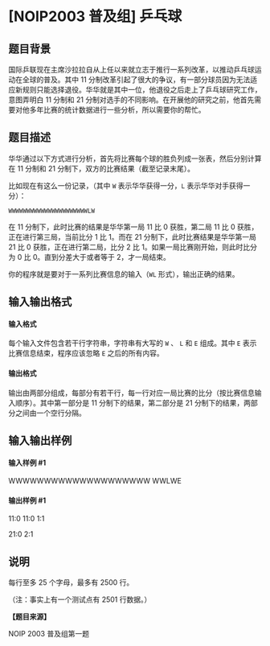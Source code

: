
# [NOIP2003 普及组] 乒乓球
## 题目背景
国际乒联现在主席沙拉拉自从上任以来就立志于推行一系列改革，以推动乒乓球运动在全球的普及。其中 $11$ 分制改革引起了很大的争议，有一部分球员因为无法适应新规则只能选择退役。华华就是其中一位，他退役之后走上了乒乓球研究工作，意图弄明白 $11$ 分制和 $21$ 分制对选手的不同影响。在开展他的研究之前，他首先需要对他多年比赛的统计数据进行一些分析，所以需要你的帮忙。
## 题目描述
华华通过以下方式进行分析，首先将比赛每个球的胜负列成一张表，然后分别计算在 $11$ 分制和 $21$ 分制下，双方的比赛结果（截至记录末尾）。

比如现在有这么一份记录，（其中 $\texttt W$ 表示华华获得一分，$\texttt L$ 表示华华对手获得一分）：

$\texttt{WWWWWWWWWWWWWWWWWWWWWWLW}$

在 $11$ 分制下，此时比赛的结果是华华第一局 $11$ 比 $0$ 获胜，第二局 $11$ 比 $0$ 获胜，正在进行第三局，当前比分 $1$ 比 $1$。而在 $21$ 分制下，此时比赛结果是华华第一局 $21$ 比 $0$ 获胜，正在进行第二局，比分 $2$ 比 $1$。如果一局比赛刚开始，则此时比分为 $0$ 比 $0$。直到分差大于或者等于 $2$，才一局结束。

你的程序就是要对于一系列比赛信息的输入（$\texttt{WL}$ 形式），输出正确的结果。

## 输入输出格式
#### 输入格式

每个输入文件包含若干行字符串，字符串有大写的 $\texttt W$ 、 $\texttt L$ 和 $\texttt E$ 组成。其中 $\texttt E$ 表示比赛信息结束，程序应该忽略 $\texttt E$ 之后的所有内容。
#### 输出格式

输出由两部分组成，每部分有若干行，每一行对应一局比赛的比分（按比赛信息输入顺序）。其中第一部分是 $11$ 分制下的结果，第二部分是 $21$ 分制下的结果，两部分之间由一个空行分隔。
## 输入输出样例
#### 输入样例 #1
WWWWWWWWWWWWWWWWWWWW
WWLWE

#### 输出样例 #1
11:0
11:0
1:1

21:0
2:1

## 说明
每行至多 $25$ 个字母，最多有 $2500$ 行。

（注：事实上有一个测试点有 $2501$ 行数据。）

**【题目来源】**

NOIP 2003 普及组第一题
